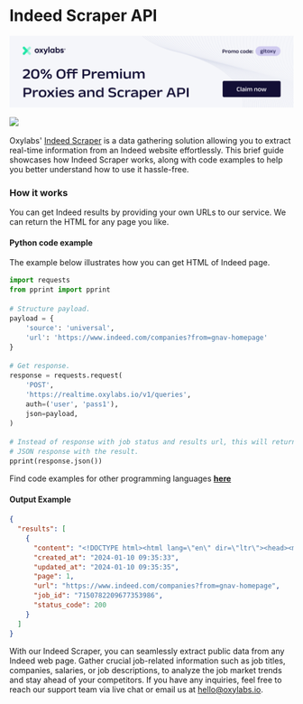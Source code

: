 # Indeed Scraper API

[![Oxylabs promo code](https://raw.githubusercontent.com/oxylabs/product-integrations/refs/heads/master/Affiliate-Universal-1090x275.png)](https://oxylabs.go2cloud.org/aff_c?offer_id=7&aff_id=877&url_id=112)

[![](https://dcbadge.vercel.app/api/server/eWsVUJrnG5)](https://discord.gg/GbxmdGhZjq)

Oxylabs' [Indeed Scraper](https://oxylabs.io/products/scraper-api/web/indeed?utm_source=github&utm_medium=repositories&utm_campaign=product) is a data gathering solution allowing you to extract real-time information from an Indeed website effortlessly. This brief guide showcases how Indeed Scraper works, along with code examples to help you better understand how to use it hassle-free.

### How it works

You can get Indeed results by providing your own URLs to our service. We can return the HTML for any page you like.

#### Python code example

The example below illustrates how you can get HTML of Indeed page.

```python
import requests
from pprint import pprint

# Structure payload.
payload = {
    'source': 'universal',
    'url': 'https://www.indeed.com/companies?from=gnav-homepage'
}

# Get response.
response = requests.request(
    'POST',
    'https://realtime.oxylabs.io/v1/queries',
    auth=('user', 'pass1'),
    json=payload,
)

# Instead of response with job status and results url, this will return the
# JSON response with the result.
pprint(response.json())
```
Find code examples for other programming languages [**here**](https://github.com/oxylabs/indeed-scraper/tree/main/code%20examples)

#### Output Example
```json
{
  "results": [
    {
      "content": "<!DOCTYPE html><html lang=\"en\" dir=\"ltr\"><head><meta charSet=\"utf-8\"/><link rel=\"preconnect\" href=\"h ... </html>",
      "created_at": "2024-01-10 09:35:33",
      "updated_at": "2024-01-10 09:35:35",
      "page": 1,
      "url": "https://www.indeed.com/companies?from=gnav-homepage",
      "job_id": "7150782209677353986",
      "status_code": 200
    }
  ]
}
```
With our Indeed Scraper, you can seamlessly extract public data from any Indeed web page. Gather crucial job-related information such as job titles, companies, salaries, or job descriptions, to analyze the job market trends and stay ahead of your competitors. If you have any inquiries, feel free to reach our support team via live chat or email us at hello@oxylabs.io.

